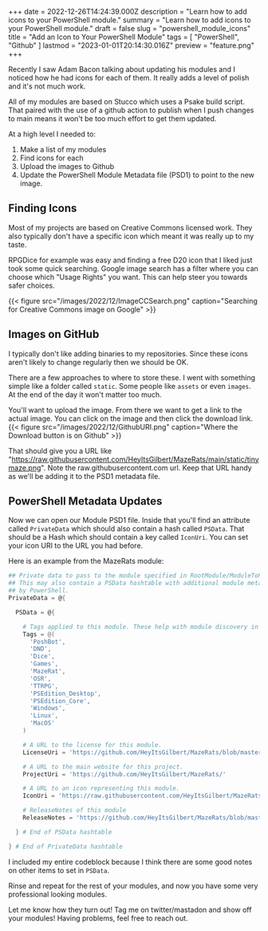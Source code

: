 +++
date = 2022-12-26T14:24:39.000Z
description = "Learn how to add icons to your PowerShell module."
summary = "Learn how to add icons to your PowerShell module."
draft = false
slug = "powershell_module_icons"
title = "Add an Icon to Your PowerShell Module"
tags = [ "PowerShell", "Github" ]
lastmod = "2023-01-01T20:14:30.016Z"
preview = "feature.png"
+++

Recently I saw Adam Bacon talking about updating his modules and I noticed how
he had icons for each of them. It really adds a level of polish and it's not
much work.



All of my modules are based on Stucco which uses a Psake build script. That
paired with the use of a github action to publish when I push changes to main
means it won't be too much effort to get them updated.

At a high level I needed to:

1. Make a list of my modules
2. Find icons for each
3. Upload the images to Github
4. Update the PowerShell Module Metadata file (PSD1) to point to the new image.

## Finding Icons

Most of my projects are based on Creative Commons licensed work. They also typically don't have a specific icon which meant it was really up to my taste.

RPGDice for example was easy and finding a free D20 icon that I liked just took
some quick searching. Google image search has a filter where you can choose
which "Usage Rights" you want. This can help steer you towards safer choices.

{{< figure src="/images/2022/12/ImageCCSearch.png" caption="Searching for Creative Commons image on Google" >}}

## Images on GitHub

I typically don't like adding binaries to my repositories. Since these icons
aren't likely to change regularly then we should be OK.

There are a few approaches to where to store these. I went with something simple
like a folder called `static`. Some people like `assets` or even `images`. At
the end of the day it won't matter too much.

You'll want to upload the image. From there we want to get a link to the actual image. You can click on the image and then click the download link.
{{< figure src="/images/2022/12/GithubURI.png" caption="Where the Download button is on Github" >}}

That should give you a URL like
"https://raw.githubusercontent.com/HeyItsGilbert/MazeRats/main/static/tinymaze.png".
Note the raw.githubusercontent.com url. Keep that URL handy as we'll be adding
it to the PSD1 metadata file.

## PowerShell Metadata Updates

Now we can open our Module PSD1 file. Inside that you'll find an attribute
called `PrivateData` which should also contain a hash called `PSData`. That
should be a Hash which should contain a key called `IconUri`. You can set your
icon URI to the URL you had before.

Here is an example from the MazeRats module:

```powershell
## Private data to pass to the module specified in RootModule/ModuleToProcess.
## This may also contain a PSData hashtable with additional module metadata used
## by PowerShell.
PrivateData = @{

  PSData = @{

    # Tags applied to this module. These help with module discovery in online galleries.
    Tags = @(
      'PoshBot',
      'DND',
      'Dice',
      'Games',
      'MazeRat',
      'OSR',
      'TTRPG',
      'PSEdition_Desktop',
      'PSEdition_Core',
      'Windows',
      'Linux',
      'MacOS'
    )

    # A URL to the license for this module.
    LicenseUri = 'https://github.com/HeyItsGilbert/MazeRats/blob/master/LICENSE'

    # A URL to the main website for this project.
    ProjectUri = 'https://github.com/HeyItsGilbert/MazeRats/'

    # A URL to an icon representing this module.
    IconUri = 'https://raw.githubusercontent.com/HeyItsGilbert/MazeRats/main/static/tinymaze.png'

    # ReleaseNotes of this module
    ReleaseNotes = 'https://github.com/HeyItsGilbert/MazeRats/blob/master/CHANGELOG.md'

  } # End of PSData hashtable

} # End of PrivateData hashtable
```

I included my entire codeblock because I think there are some good notes on
other items to set in `PSData`.

Rinse and repeat for the rest of your modules, and now you have some very
professional looking modules.

Let me know how they turn out! Tag me on twitter/mastadon and show off your
modules! Having problems, feel free to reach out.
